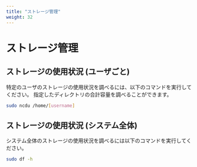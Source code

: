 ```yaml
---
title: "ストレージ管理"
weight: 32
---
```


# ストレージ管理

## ストレージの使用状況 (ユーザごと)

特定のユーザのストレージの使用状況を調べるには、以下のコマンドを実行してください。
指定したディレクトリの合計容量を調べることができます。

```bash
sudo ncdu /home/[username]
```

## ストレージの使用状況 (システム全体)

システム全体のストレージの使用状況を調べるには以下のコマンドを実行してください。

```bash
sudo df -h
```